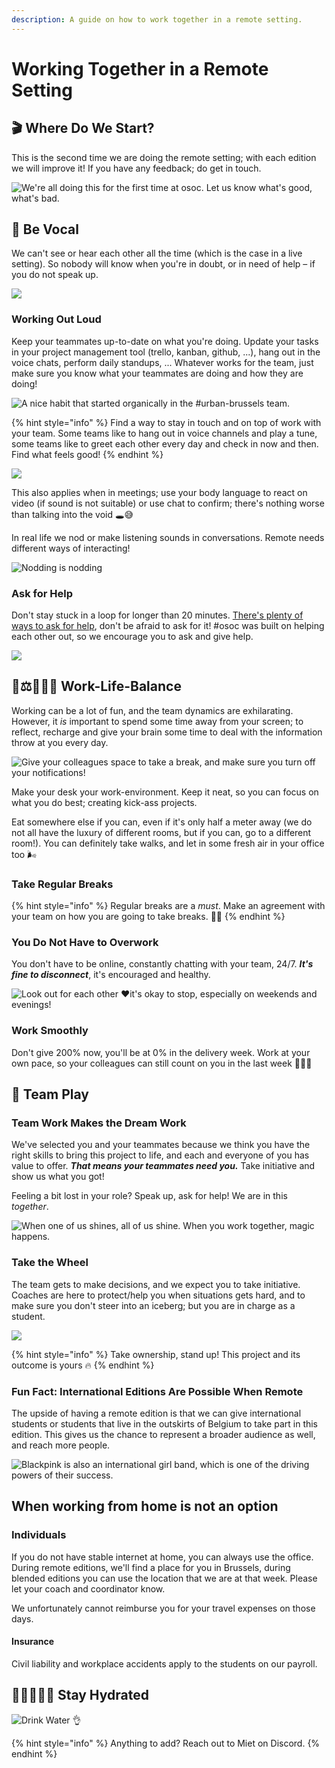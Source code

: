 ```yaml
---
description: A guide on how to work together in a remote setting.
---
```


# Working Together in a Remote Setting

## 🎬 Where Do We Start?

This is the second time we are doing the remote setting; with each edition we will improve it! If you have any feedback; do get in touch.&#x20;

![We're all doing this for the first time at osoc. Let us know what's good, what's bad.](../.gitbook/assets/screenshot-2020-07-11-at-15.16.34.png)

## 📣 Be Vocal

We can't see or hear each other all the time (which is the case in a live setting). So nobody will know when you're in doubt, or in need of help – if you do not speak up.

![](../.gitbook/assets/osoc-remote-talktome.gif)

### Working Out Loud

Keep your teammates up-to-date on what you're doing. Update your tasks in your project management tool (trello, kanban, github, ...), hang out in the voice chats, perform daily standups, ... Whatever works for the team, just make sure you know what your teammates are doing and how they are doing!

![A nice habit that started organically in the #urban-brussels team.](<../.gitbook/assets/Screenshot 2020-07-10 at 12.07.35.png>)

{% hint style="info" %}
Find a way to stay in touch and on top of work with your team. Some teams like to hang out in voice channels and play a tune, some teams like to greet each other every day and check in now and then. Find what feels good!
{% endhint %}

![](../.gitbook/assets/doing.gif)

This also applies when in meetings; use your body language to react on video (if sound is not suitable) or use chat to confirm; there's nothing worse than talking into the void 🕳😅

In real life we nod or make listening sounds in conversations. Remote needs different ways of interacting!

![Nodding is nodding](https://media.giphy.com/media/Uq3pVY2dFyyJMy9ogc/giphy.gif)

### Ask for Help

Don't stay stuck in a loop for longer than 20 minutes. [There's plenty of ways to ask for help](../tools/discord/remote-helping.md), don't be afraid to ask for it! #osoc was built on helping each other out, so we encourage you to ask and give help.

![](../.gitbook/assets/screenshot-2020-07-11-at-15.26.44.png)

## 👔⚖️⛹🏽‍♀️ Work-Life-Balance

Working can be a lot of fun, and the team dynamics are exhilarating. However, it _is_ important to spend some time away from your screen; to reflect, recharge and give your brain some time to deal with the information throw at you every day.

![Give your colleagues space to take a break, and make sure you turn off your notifications! ](../.gitbook/assets/al.gif)

Make your desk your work-environment. Keep it neat, so you can focus on what you do best; creating kick-ass projects.

Eat somewhere else if you can, even if it's only half a meter away (we do not all have the luxury of different rooms, but if you can, go to a different room!). You can definitely take walks, and let in some fresh air in your office too 🌬

### Take Regular Breaks

{% hint style="info" %}
Regular breaks are a _must_. Make an agreement with your team on how you are going to take breaks. 👯‍♂️
{% endhint %}

### You Do Not Have to Overwork

You don't have to be online, constantly chatting with your team, 24/7. _**It's fine to disconnect**_, it's encouraged and healthy.

![Look out for each other ♥️it's okay to stop, especially on weekends and evenings!](../.gitbook/assets/screenshot-2020-07-13-at-15.10.04.png)

### Work Smoothly

Don't give 200% now, you'll be at 0% in the delivery week. Work at your own pace, so your colleagues can still count on you in the last week 🧘🏽‍♀️

## 🎳 Team Play

### Team Work Makes the Dream Work

We've selected you and your teammates because we think you have the right skills to bring this project to life, and each and everyone of you has value to offer. _**That means your teammates need you.**_ Take initiative and show us what you got!

Feeling a bit lost in your role? Speak up, ask for help! We are in this _together_.

![When one of us shines, all of us shine. When you work together, magic happens.](../.gitbook/assets/dogs.gif)

### Take the Wheel

The team gets to make decisions, and we expect you to take initiative. Coaches are here to protect/help you when situations gets hard, and to make sure you don't steer into an iceberg; but you are in charge as a student.

![](../.gitbook/assets/panda.gif)

{% hint style="info" %}
Take ownership, stand up! This project and its outcome is yours 🔥
{% endhint %}

### Fun Fact: International Editions Are Possible When Remote

The upside of having a remote edition is that we can give international students or students that live in the outskirts of Belgium to take part in this edition. This gives us the chance to represent a broader audience as well, and reach more people.

![Blackpink is also an international girl band, which is one of the driving powers of their success.](https://img.wattpad.com/1240d02e2572498de371edd921ef94ce015ad552/68747470733a2f2f73332e616d617a6f6e6177732e636f6d2f776174747061642d6d656469612d736572766963652f53746f7279496d6167652f326e4b4767575a637479727352513d3d2d3732333130383736302e313539376535313033303362396239633633393931323032323537322e676966)

## When working from home is not an option

### Individuals

If you do not have stable internet at home, you can always use the office. During remote editions, we'll find a place for you in Brussels, during blended editions you can use the location that we are at that week. Please let your coach and coordinator know.

We unfortunately cannot reimburse you for your travel expenses on those days.

#### Insurance

Civil liability and workplace accidents apply to the students on our payroll.



## 🌊💦🚰💧🧊 Stay Hydrated

![Drink Water 👌](../.gitbook/assets/water.gif)

{% hint style="info" %}
Anything to add? Reach out to Miet on Discord.
{% endhint %}
